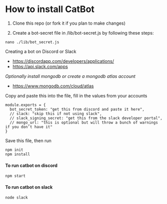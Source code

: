 # How to install CatBot

1. Clone this repo (or fork it if you plan to make changes)

3. Create a bot-secret file in /lib/bot-secret.js by following these steps:

```
nano ./lib/bot_secret.js
```

Creating a bot on Discord or Slack

*  https://discordapp.com/developers/applications/
*  https://api.slack.com/apps

*Optionally install mongodb or create a mongodb atlas account*

* https://www.mongodb.com/cloud/atlas

Copy and paste this into the file, fill in the values from your accounts

```
module.exports = {
  bot_secret_token: "get this from discord and paste it here",
  // slack: "skip this if not using slack",
  // slack_signing_secret: "get this from the slack developer portal",
  // mongo_url: "this is optional but will throw a bunch of warnings if you don’t have it"
}
```

Save this file, then run

```
npm init
npm install
```

#### To run catbot on discord

```
npm start
```

#### To run catbot on slack

```
node slack
```
